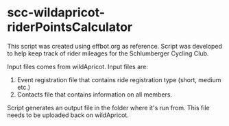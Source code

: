 # scc-wildapricot-riderPointsCalculator

This script was created using effbot.org as reference.
Script was developed to help keep track of rider mileages for the Schlumberger Cycling Club.

Input files comes from wildApricot. Input files are: 

1. Event registration file that contains ride registration type (short, medium etc.)
2. Contacts file that contains information  on all members.

Script generates an output file in the folder where it's run from. This file needs to be uploaded back on wildApricot.
